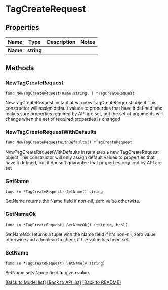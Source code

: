 # TagCreateRequest

## Properties

Name | Type | Description | Notes
------------ | ------------- | ------------- | -------------
**Name** | **string** |  | 

## Methods

### NewTagCreateRequest

`func NewTagCreateRequest(name string, ) *TagCreateRequest`

NewTagCreateRequest instantiates a new TagCreateRequest object
This constructor will assign default values to properties that have it defined,
and makes sure properties required by API are set, but the set of arguments
will change when the set of required properties is changed

### NewTagCreateRequestWithDefaults

`func NewTagCreateRequestWithDefaults() *TagCreateRequest`

NewTagCreateRequestWithDefaults instantiates a new TagCreateRequest object
This constructor will only assign default values to properties that have it defined,
but it doesn't guarantee that properties required by API are set

### GetName

`func (o *TagCreateRequest) GetName() string`

GetName returns the Name field if non-nil, zero value otherwise.

### GetNameOk

`func (o *TagCreateRequest) GetNameOk() (*string, bool)`

GetNameOk returns a tuple with the Name field if it's non-nil, zero value otherwise
and a boolean to check if the value has been set.

### SetName

`func (o *TagCreateRequest) SetName(v string)`

SetName sets Name field to given value.



[[Back to Model list]](../README.md#documentation-for-models) [[Back to API list]](../README.md#documentation-for-api-endpoints) [[Back to README]](../README.md)


